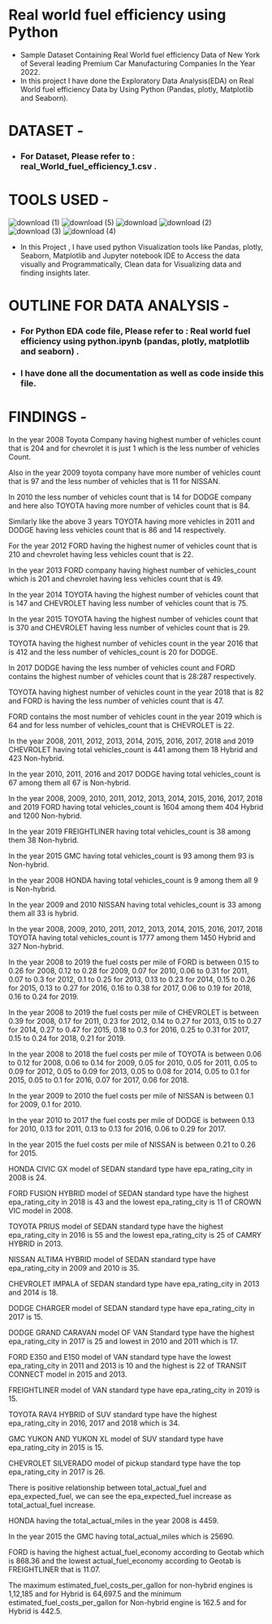 # Real world fuel efficiency using Python
* Sample Dataset Containing Real World fuel efficiency Data of New York of Several leading Premium Car Manufacturing Companies In the Year 2022.
* In this project I have done the Exploratory Data Analysis(EDA) on Real World fuel efficiency Data by Using Python (Pandas, plotly, Matplotlib and Seaborn).

# DATASET -
* ### For Dataset, Please refer to : real_World_fuel_efficiency_1.csv .



# TOOLS USED -

  ![download (1)](https://user-images.githubusercontent.com/111995863/189966001-f151b2ac-3750-46f3-9933-51a68ca5edb4.png)
   ![download (5)](https://user-images.githubusercontent.com/111995863/189967304-d21b0522-44f4-44f0-89fd-c8fbb68e1876.png)
      ![download](https://user-images.githubusercontent.com/111995863/189968108-9ab94560-aae3-48f6-a6b8-0b1c1ccfa1b2.png)
    ![download (2)](https://user-images.githubusercontent.com/111995863/189969429-bd9ac921-9334-45d7-b934-3fd8002f1ed1.png)
   ![download (3)](https://user-images.githubusercontent.com/111995863/189973335-c442c785-294e-4afc-bcfa-b98fa69200c9.png)
   ![download (4)](https://user-images.githubusercontent.com/111995863/189973609-092decdb-2672-47b2-80a7-a1bb9fb4c4a6.png)

                       
 
  
  * In this Project , I have used python Visualization tools like Pandas, plotly, Seaborn, Matplotlib and Jupyter notebook IDE to Access the data visually and Programmatically, Clean data for Visualizing data and finding insights later.            
         
 

# OUTLINE FOR DATA ANALYSIS -
 
* ### For Python EDA code file, Please refer to :  Real world fuel efficiency using python.ipynb (pandas, plotly, matplotlib and seaborn) .
* ### I have done all the documentation as well as code inside this file.


# FINDINGS -

In the year 2008 Toyota Company having highest number of vehicles count that is 204 and for chevrolet it is just 1 which is the less number of vehicles Count.

Also in the year 2009 toyota company have more number of vehicles count that is 97 and the less number of vehicles that is 11 for NISSAN.

In 2010 the less number of vehicles count that is 14 for DODGE company and here also TOYOTA having more number of vehicles count that is 84.

Similarly like the above 3 years TOYOTA having more vehicles in 2011 and DODGE having less vehicles count that is 86 and 14 respectively.

For the year 2012 FORD having the highest numer of vehicles count that is 210 and chevrolet having less vehicles count that is 22.

In the year 2013 FORD company having highest number of vehicles_count which is 201 and chevrolet having less vehicles count that is 49.

In the year 2014 TOYOTA having the highest number of vehicles count that is 147 and CHEVROLET having less number of vehicles count that is 75.

In the year 2015 TOYOTA having the highest number of vehicles count that is 370 and CHEVROLET having less number of vehicles count that is 29.

TOYOTA having the highest number of vehicles count in the year 2016 that is 412 and the less number of vehicles_count is 20 for DODGE.

In 2017 DODGE having the less number of vehicles count and FORD contains the highest number of vehicles count that is 28:287 respectively.

TOYOTA having highest number of vehicles count in the year 2018 that is 82 and FORD is having the less number of vehicles count that is 47.

FORD contains the most number of vehicles count in the year 2019 which is 64 and for less number of vehicles_count that is CHEVROLET is 22.

In the year 2008, 2011, 2012, 2013, 2014, 2015, 2016, 2017, 2018 and 2019 CHEVROLET having total vehicles_count is 441 among them 18 Hybrid and 423 Non-hybrid.

In the year 2010, 2011, 2016 and 2017 DODGE having total vehicles_count is 67 among them all 67 is Non-hybrid.

In the year 2008, 2009, 2010, 2011, 2012, 2013, 2014, 2015, 2016, 2017, 2018 and 2019 FORD having total vehicles_count is 1604 among them 404 Hybrid and 1200 Non-hybrid.

In the year 2019 FREIGHTLINER having total vehicles_count is 38 among them 38 Non-hybrid.

In the year 2015 GMC having total vehicles_count is 93 among them 93 is Non-hybrid.

In the year 2008 HONDA having total vehicles_count is 9 among them all 9 is Non-hybrid.

In the year 2009 and 2010 NISSAN having total vehicles_count is 33 among them all 33 is hybrid.

In the year 2008, 2009, 2010, 2011, 2012, 2013, 2014, 2015, 2016, 2017, 2018 TOYOTA having total vehicles_count is 1777 among them 1450 Hybrid and 327 Non-hybrid.

In the year 2008 to 2019 the fuel costs per mile of FORD is between 0.15 to 0.26 for 2008, 0.12 to 0.28 for 2009, 0.07 for 2010, 0.06 to 0.31 for 2011, 0.07 to 0.3 for 2012, 0.1 to 0.25 for 2013, 0.13 to 0.23 for 2014, 0.15 to 0.26 for 2015, 0.13 to 0.27 for 2016, 0.16 to 0.38 for 2017, 0.06 to 0.19 for 2018, 0.16 to 0.24 for 2019.

In the year 2008 to 2019 the fuel costs per mile of CHEVROLET is between 0.39 for 2008, 0.17 for 2011, 0.23 for 2012, 0.14 to 0.27 for 2013, 0.15 to 0.27 for 2014, 0.27 to 0.47 for 2015, 0.18 to 0.3 for 2016, 0.25 to 0.31 for 2017, 0.15 to 0.24 for 2018, 0.21 for 2019.

In the year 2008 to 2018 the fuel costs per mile of TOYOTA is between 0.06 to 0.12 for 2008, 0.06 to 0.14 for 2009, 0.05 for 2010, 0.05 for 2011, 0.05 to 0.09 for 2012, 0.05 to 0.09 for 2013, 0.05 to 0.08 for 2014, 0.05 to 0.1 for 2015, 0.05 to 0.1 for 2016, 0.07 for 2017, 0.06 for 2018.

In the year 2009 to 2010 the fuel costs per mile of NISSAN is between 0.1 for 2009, 0.1 for 2010.

In the year 2010 to 2017 the fuel costs per mile of DODGE is between 0.13 for 2010, 0.13 for 2011, 0.13 to 0.13 for 2016, 0.06 to 0.29 for 2017.

In the year 2015 the fuel costs per mile of NISSAN is between 0.21 to 0.26 for 2015.

HONDA CIVIC GX model of SEDAN standard type have epa_rating_city in 2008 is 24.

FORD FUSION HYBRID model of SEDAN standard type have the highest epa_rating_city in 2018 is 43 and the lowest epa_rating_city is 11 of CROWN VIC model in 2008.

TOYOTA PRIUS model of SEDAN standard type have the highest epa_rating_city in 2016 is 55 and the lowest epa_rating_city is 25 of CAMRY HYBRID in 2013.

NISSAN ALTIMA HYBRID model of SEDAN standard type have epa_rating_city in 2009 and 2010 is 35.

CHEVROLET IMPALA of SEDAN standard type have epa_rating_city in 2013 and 2014 is 18.

DODGE CHARGER model of SEDAN standard type have epa_rating_city in 2017 is 15.

DODGE GRAND CARAVAN model OF VAN Standard type have the highest epa_rating_city in 2017 is 25 and lowest in 2010 and 2011 which is 17.

FORD E350 and E150 model of VAN standard type have the lowest epa_rating_city in 2011 and 2013 is 10 and the highest is 22 of TRANSIT CONNECT model in 2015 and 2013.

FREIGHTLINER model of VAN standard type have epa_rating_city in 2019 is 15.

TOYOTA RAV4 HYBRID of SUV standard type have the highest epa_rating_city in 2016, 2017 and 2018 which is 34.

GMC YUKON AND YUKON XL model of SUV standard type have epa_rating_city in 2015 is 15.

CHEVROLET SILVERADO model of pickup standard type have the top epa_rating_city in 2017 is 26.

There is positive relationship between total_actual_fuel and epa_expected_fuel, we can see the epa_expected_fuel increase as total_actual_fuel increase.

HONDA having the total_actual_miles in the year 2008 is 4459.

In the year 2015 the GMC having total_actual_miles which is 25690.

FORD is having the highest actual_fuel_economy according to Geotab which is 868.36 and the lowest actual_fuel_economy according to Geotab is FREIGHTLINER that is 11.07.

The maximum estimated_fuel_costs_per_gallon for non-hybrid engines is 1,12,185 and for Hybrid is 64,697.5 and the minimum estimated_fuel_costs_per_gallon for Non-hybrid engine is 162.5 and for Hybrid is 442.5.
